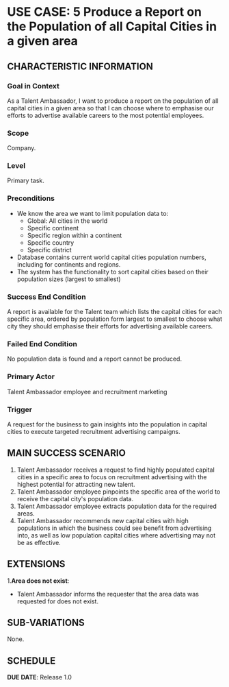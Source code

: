 # USE CASE: 5 Produce a Report on the Population of all Capital Cities in a given area

## CHARACTERISTIC INFORMATION

### Goal in Context

As a Talent Ambassador, I want to produce a report on the population of all capital cities in a given area so that I can choose where to emphasise our efforts to advertise available careers to the most potential employees.

### Scope

Company.

### Level

Primary task.

### Preconditions

- We know the area we want to limit population data to:
    - Global: All cities in the world
    - Specific continent
    - Specific region within a continent
    - Specific country
    - Specific district
- Database contains current world capital cities population numbers, including for continents and regions.
- The system has the functionality to sort capital cities based on their population sizes (largest to smallest)

### Success End Condition

A report is available for the Talent team which lists the capital cities for each specific area, ordered by population form largest to smallest to choose what city they should emphasise their efforts for advertising available careers. 

### Failed End Condition

No population data is found and a report cannot be produced.

### Primary Actor

Talent Ambassador employee and recruitment marketing

### Trigger

A request for the business to gain insights into the population in capital cities to execute targeted recruitment advertising campaigns.

## MAIN SUCCESS SCENARIO

1. Talent Ambassador receives a request to find highly populated capital cities in a specific area to focus on recruitment advertising with the highest potential for attracting new talent. 
2. Talent Ambassador employee pinpoints the specific area of the world to receive the capital city's population data.
3. Talent Ambassador employee extracts population data for the required areas.
4. Talent Ambassador recommends new capital cities with high populations in which the business could see benefit from advertising into, as well as low population capital cities where advertising may not be as effective.

## EXTENSIONS

1.**Area does not exist**:
  - Talent Ambassador informs the requester that the area data was requested for does not exist.

## SUB-VARIATIONS

None.

## SCHEDULE

**DUE DATE**: Release 1.0
